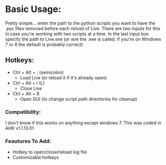 # Basic Usage: #
Pretty simple... enter the path to the python scripts you want to have the .pyc files removed before each reload of Live.  There are two inputs for this in case you're working with two scripts at a time.
In the last input box specify the path to Live.exe (or w/e the .exe is called, if you're on Windows 7 or 8 the default is probably correct)

## Hotkeys: ##

- Ctrl + Alt + ; (semicolon)
	- Load Live (or reload it if it's already open)
- Ctrl + Alt + l (L)
	- Close Live
- Ctrl + Alt + 8
	- Open GUI (to change script path directories for cleanup)

### Compatibility: ###
I don't know if this works on anything except windows 7. This was coded in AHK v1.1.13.01

### Feautures To Add: ###
- Hotkey to open/close/reload log file
- Customizable hotkeys